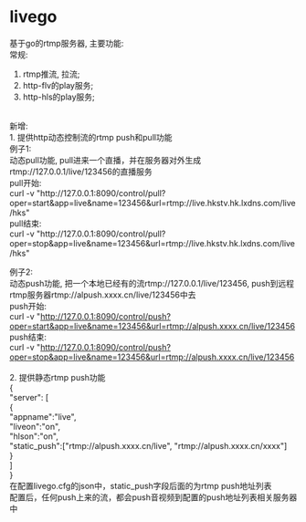 # livego
基于go的rtmp服务器, 主要功能:</br>
常规:</br>
1. rtmp推流, 拉流;</br>
2. http-flv的play服务;</br>
3. http-hls的play服务;</br>
</br>
新增:</br>
1. 提供http动态控制流的rtmp push和pull功能</br>
例子1:</br>
动态pull功能, pull进来一个直播，并在服务器对外生成rtmp://127.0.0.1/live/123456的直播服务</br>
pull开始: </br>
curl -v "http://127.0.0.1:8090/control/pull?oper=start&app=live&name=123456&url=rtmp://live.hkstv.hk.lxdns.com/live/hks"</br>
pull结束: </br>
curl -v "http://127.0.0.1:8090/control/pull?oper=stop&app=live&name=123456&url=rtmp://live.hkstv.hk.lxdns.com/live/hks"</br>

例子2:<br>
动态push功能, 把一个本地已经有的流rtmp://127.0.0.1/live/123456, push到远程rtmp服务器rtmp://alpush.xxxx.cn/live/123456中去</br>
push开始: </br>
curl -v "http://127.0.0.1:8090/control/push?oper=start&app=live&name=123456&url=rtmp://alpush.xxxx.cn/live/123456</br>
push结束: </br>
curl -v "http://127.0.0.1:8090/control/push?oper=stop&app=live&name=123456&url=rtmp://alpush.xxxx.cn/live/123456</br>
</br>
2. 提供静态rtmp push功能</br>
{</br>
    "server": [</br>
	{</br>
	"appname":"live",</br>
	"liveon":"on",</br>
	"hlson":"on",</br>
	"static_push":["rtmp://alpush.xxxx.cn/live", "rtmp://alpush.xxxx.cn/xxxx"]</br>
	}</br>
	]</br>
}</br>
在配置livego.cfg的json中，static_push字段后面的为rtmp push地址列表</br>
配置后，任何push上来的流，都会push音视频到配置的push地址列表相关服务器中